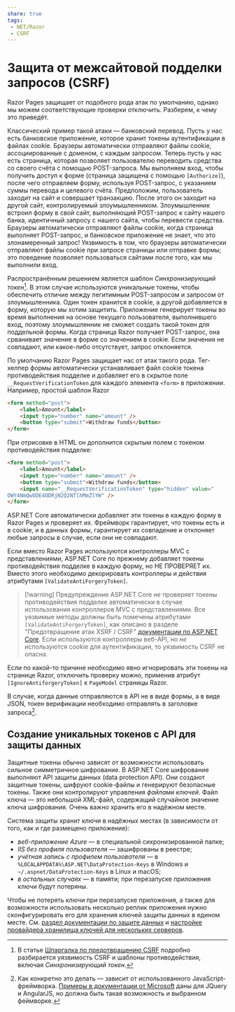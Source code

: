```yaml
---
share: true
tags:
 - NET/Razor
 - CSRF
---
```

# Защита от межсайтовой подделки запросов (CSRF)
Razor Pages защищает от подобного рода атак по умолчанию, однако мы можем соответствующие проверки отключить. Разберем, к чему это приведёт.

Классический пример такой атаки — банковский перевод.  Пусть у нас есть банковское приложение, которое хранит токены аутентификации в файлах cookie. Браузеры автоматически отправляют файлы cookie, ассоциированные с доменом, с каждым запросом.
Теперь пусть у нас есть страница, которая позволяет пользователю переводить средства со своего счёта с помощью POST-запроса. Мы выполняем вход, чтобы получить доступ к форме (страница защищена с помощью `[Authorize]`), после чего отправляем форму, используя POST-запрос, с указанием суммы перевода и целевого счёта.
Предположим, пользователь заходит на сайт и совершает транзакцию. После этого он заходит на другой сайт, контролируемый злоумышленником. Злоумышленник встроил форму в свой сайт, выполняющий POST-запрос к сайту нашего банка, идентичный запросу с нашего сайта, чтобы перевести средства. Браузеры автоматически отправляют файлы cookie, когда страница выполняет POST-запрос, и банковское приложение не знает, что это злонамеренный запрос!
Уязвимость в том, что браузеры автоматически отправляют файлы cookie при запросе страницы или отправке формы; это поведение позволяет пользоваться сайтами после того, как мы выполнили вход.

Распространённым решением является шаблон *Синхронизирующий токен*[^1]. В этом случае используются уникальные токены, чтобы обеспечить отличие между легитимным POST-запросом и запросом от злоумышленника. Один токен хранится в cookie, а другой добавляется в форму, которую мы хотим защитить. Приложение генерирует токены во время выполнения на основе текущего пользователя, выполнившего вход, поэтому злоумышленник не сможет создать такой токен для поддельной формы.
Когда страница Razor получает POST-запрос, она срванивает значение в форме со значением в cookie. Если значения не совпадают, или какое-либо отсутствует, запрос отклоняется.

По умолчанию Razor Pages защищает нас от атак такого рода. Тег-хелпер формы автоматически устанавливает файл cookie токена противодействия подделке и добавляет его в скрытое поле `__RequestVerificationToken` для каждого элемента `<form>` в приложении.
Например, простой шаблон Razor
```html
<form method="post">
	<label>Amount</label>
	<input type="number" name="amount" />
	<button type="submit">Withdraw funds</button>
</form>
```
При отрисовке в HTML он дополнится скрытым полем с токеном противодействия подделке:
```html
<form method="post">
	<label>Amount</label>
	<input type="number" name="amount" />
	<button type="submit">Withdraw funds</button>
	<input name="__RequestVerificationToken" type="hidden" value="
OWY4NmQwODE4ODRjN2Q2NTlhMmZlYW" />
</form>
```
ASP.NET Core автоматически добавляет эти токены в каждую форму в Razor Pages и проверяет их. Фреймворк гарантирует, что токены есть и в cookie, и в данных формы, гарантирует их совпадение и отклоняет любые запросы в случае, если они не совпадают.

Если вместо Razor Pages используются контроллеры MVC с представлениями, ASP.NET Core по прежнему добавляет токены противодействия подделке в каждую форму, но НЕ ПРОВЕРЯЕТ их. Вместо этого необходимо декорировать контроллеры и действия атрибутами `[ValidateAntiForgeryToken]`.

> [!warning] Предупреждение
> ASP.NET Core *не* проверяет токены противодействия подделке автоматически в случае использования контроллеров MVC с представлениями. Все уязвимые методы должны быть помечены атрибутами `[ValidateAntiForgeryToken]`, как описано в разделе "Предотвращение атак XSRF / CSRF" [документации по ASP.NET Core](https://docs.microsoft.com/en-us/aspnet/core/security/anti-request-forgery?view=aspnetcore-5.0). Если используются контроллеры веб-API, но *не* используются cookie для аутентификации, то уязвимость CSRF не опасна.

Если по какой-то причине необходимо явно игнорировать эти токены на странице Razor,  отключить проверку можно, применив атрибут `[IgnoreAntiforgeryToken]` к `PageModel` страницы Razor.

В случае, когда данные отправляются в API не в виде формы, а в виде JSON, токен верификации необходимо отправлять в заголовке запроса[^2].

## Создание уникальных токенов с API для защиты данных
Защитные токены обычно зависят от возможности использовать сильное симметричное шифрование.
В ASP.NET Core шифрование выполняют API защиты данных (data protection API). Они создают защитные токены, шифруют cookie-файлы и генерируют безопасные токены. Также они контролируют управления *файлами ключей*.
Файл ключа — это небольшой XML-файл, содержащий случайное значение ключа  шифрования. Очень важно хранить его в надёжном месте.

Система защиты хранит ключи в надёжных местах (в зависимости от того, как и где размещено приложение):
- *веб-приложение Azure* — в специальной сихронизированной папке;
- *IIS без профиля пользователя* — зашифрованы в реестре;
- *учётная запись с профилем пользователя* — в `%LOCALAPPDATA%\ASP.NET\DataProtection-Keys` в Windows и `~/.aspnet/DataProtection-Keys` в Linux и macOS;
- *в остальных случаях* — в памяти; при перезапуске приложения ключи будут потеряны.

Чтобы не потерять ключи при перезапуске приложения, а также для возможности использовать несколько реплик приложения нужно сконфигурировать его для хранения ключей защиты данных в едином месте. См. [раздел документации по защите данных](https://docs.microsoft.com/en-us/aspnet/core/security/data-protection/configuration/overview?tabs=aspnetcore2x&view=aspnetcore-6.0) и [настройке провайдера хранилища ключей для нескольких серверов](https://docs.microsoft.com/en-us/aspnet/core/security/data-protection/implementation/key-storage-providers?view=aspnetcore-6.0&tabs=visual-studio).


[^1]: В статье [Шпаргалка по предотвращению CSRF](https://cheatsheetseries.owasp.org/cheatsheets/Cross-Site_Request_Forgery_Prevention_Cheat_Sheet) подробно разбирается уязвимость CSRF и шаблоны противодействия, включая *Синхронизирующий токен*.
[^2]: Как конкретно это делать — зависит от использованного JavaScript-фреймворка. [Примеры в документации от Microsoft](https://docs.microsoft.com/en-us/aspnet/core/security/anti-request-forgery?view=aspnetcore-6.0#javascript) даны для JQuery и AngularJS, но должна быть такая возможность и выбранном феймворке.